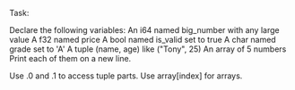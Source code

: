 Task:

Declare the following variables:
An i64 named big_number with any large value
A f32 named price
A bool named is_valid set to true
A char named grade set to 'A'
A tuple (name, age) like ("Tony", 25)
An array of 5 numbers
Print each of them on a new line.

Use .0 and .1 to access tuple parts. Use array[index] for arrays.